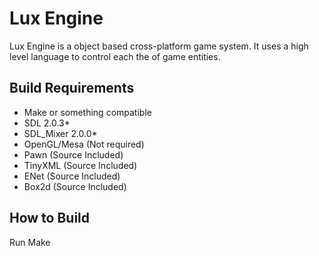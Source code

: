 Lux Engine
=======================
Lux Engine is a object based cross-platform game system. It uses a high 
level language to control each the of game entities.

Build Requirements
----------------------
- Make or something compatible
- SDL 2.0.3*
- SDL_Mixer 2.0.0*
- OpenGL/Mesa (Not required)
- Pawn (Source Included)
- TinyXML (Source Included)
- ENet (Source Included)
- Box2d (Source Included)


How to Build
----------------------
Run Make


